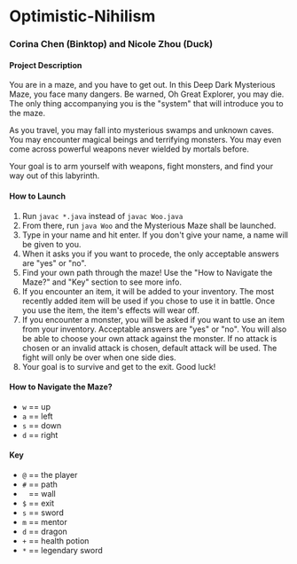 # Optimistic-Nihilism
### Corina Chen (Binktop) and Nicole Zhou (Duck)

#### Project Description
You are in a maze, and you have to get out. In this Deep Dark Mysterious Maze, you face
many dangers. Be warned, Oh Great Explorer, you may die. The only thing accompanying you is the "system" that will introduce you to the maze.

As you travel, you may fall into mysterious swamps and unknown caves. You may encounter
magical beings and terrifying monsters. You may even come across powerful weapons never
wielded by mortals before.

Your goal is to arm yourself with weapons, fight monsters, and find your way out of this
labyrinth.

#### How to Launch
1. Run `javac *.java` instead of `javac Woo.java`
2. From there, run `java Woo` and the Mysterious Maze shall be launched.
3. Type in your name and hit enter. If you don't give your name, a name will be given to you.
4. When it asks you if you want to procede, the only acceptable answers are "yes" or "no".
5. Find your own path through the maze! Use the "How to Navigate the Maze?" and "Key" section to see more info.
6. If you encounter an item, it will be added to your inventory. The most recently added item will be used if you chose to use it in battle. Once you use the item, the item's effects will wear off.
6. If you encounter a monster, you will be asked if you want to use an item from your inventory. Acceptable answers are "yes" or "no". You will also be able to choose your own attack against the monster. If no attack is chosen or an invalid attack is chosen, default attack will be used. The fight will only be over when one side dies.
7. Your goal is to survive and get to the exit. Good luck!

#### How to Navigate the Maze?
- `w` == up
- `a` == left
- `s` == down
- `d` == right

#### Key
- `@` == the player
- `#` == path
- ` ` == wall
- `$` == exit
- `s` == sword
- `m` == mentor
- `d` == dragon
- `+` == health potion
- `*` == legendary sword
